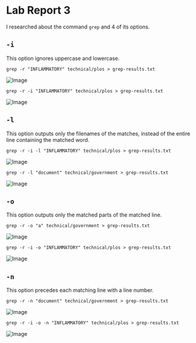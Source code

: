 # Lab Report 3
I researched about the command `grep` and 4 of its options.

## `-i`
This option ignores uppercase and lowercase.
```
grep -r "INFLAMMATORY" technical/plos > grep-results.txt
```
![Image](inflammatoryex.png)
```
grep -r -i "INFLAMMATORY" technical/plos > grep-results.txt
```
![Image](inflammex.png)

## `-l`
This option outputs only the filenames of the matches, instead of the entire line containing the matched word.
```
grep -r -i -l "INFLAMMATORY" technical/plos > grep-results.txt
```
![Image](ex2.1.png)
```
grep -r -l "document" technical/government > grep-results.txt
```
![Image](ex2.2.png)

## `-o`
This option outputs only the matched parts of the matched line.
```
grep -r -o "a" technical/government > grep-results.txt
```
![Image](ex3.1.png)
```
grep -r -i -o "INFLAMMATORY" technical/plos > grep-results.txt
```
![Image](ex3.2.png)

## `-n`
This option precedes each matching line with a line number.
```
grep -r -n "document" technical/government > grep-results.txt
```
![Image](ex4.1.png)
```
grep -r -i -o -n "INFLAMMATORY" technical/plos > grep-results.txt
```
![Image](ex4.2.png)



